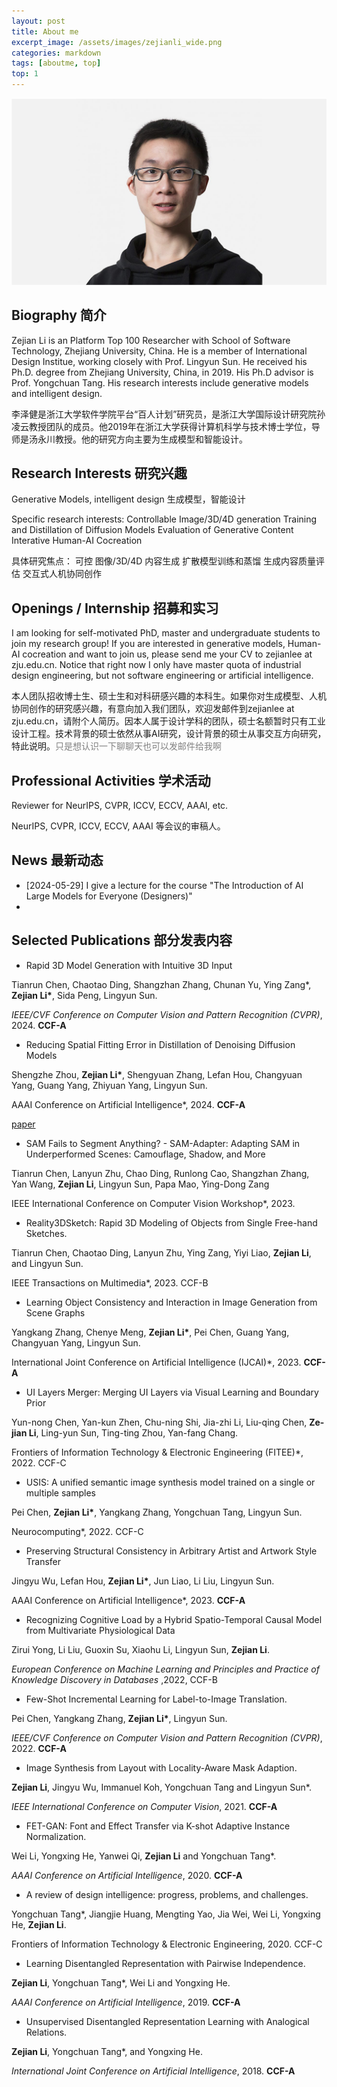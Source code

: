 ```yaml
---
layout: post
title: About me
excerpt_image: /assets/images/zejianli_wide.png
categories: markdown
tags: [aboutme, top]
top: 1
---
```


![banner](/assets/images/zejianli_wide.png)


## Biography 简介

Zejian Li is an Platform Top 100 Researcher with School of Software Technology, Zhejiang University, China. He is a member of International Design Institue, working closely with Prof. Lingyun Sun. He received his Ph.D. degree from Zhejiang University, China, in 2019. His Ph.D advisor is Prof. Yongchuan Tang. His research interests include generative models and intelligent design.

李泽健是浙江大学软件学院平台“百人计划”研究员，是浙江大学国际设计研究院孙凌云教授团队的成员。他2019年在浙江大学获得计算机科学与技术博士学位，导师是汤永川教授。他的研究方向主要为生成模型和智能设计。


## Research Interests 研究兴趣

Generative Models, intelligent design
生成模型，智能设计

Specific research interests:
    Controllable Image/3D/4D generation
    Training and Distillation of Diffusion Models
    Evaluation of Generative Content
    Interative Human-AI Cocreation

具体研究焦点：
    可控 图像/3D/4D 内容生成
    扩散模型训练和蒸馏
    生成内容质量评估
    交互式人机协同创作


## Openings / Internship  招募和实习

I am looking for self-motivated PhD, master and undergraduate students to join my research group! If you are interested in generative models, Human-AI cocreation and want to join us, please send me your CV to zejianlee at zju.edu.cn. Notice that right now I only have master quota of industrial design engineering, but not software engineering or artificial intelligence. 

本人团队招收博士生、硕士生和对科研感兴趣的本科生。如果你对生成模型、人机协同创作的研究感兴趣，有意向加入我们团队，欢迎发邮件到zejianlee at zju.edu.cn，请附个人简历。因本人属于设计学科的团队，硕士名额暂时只有工业设计工程。技术背景的硕士依然从事AI研究，设计背景的硕士从事交互方向研究，特此说明。<span style="color:grey;">只是想认识一下聊聊天也可以发邮件给我啊</span>


## Professional Activities 学术活动

Reviewer for NeurIPS, CVPR, ICCV, ECCV, AAAI, etc.

NeurIPS, CVPR, ICCV, ECCV, AAAI 等会议的审稿人。

## News 最新动态
* [2024-05-29] I give a lecture for the course "The Introduction of AI Large Models for Everyone (Designers)"
* 


## Selected Publications 部分发表内容

- Rapid 3D Model Generation with Intuitive 3D Input

Tianrun Chen, Chaotao Ding, Shangzhan Zhang, Chunan Yu, Ying Zang\*, **Zejian Li\***, Sida Peng, Lingyun Sun. 

*IEEE/CVF Conference on Computer Vision and Pattern Recognition (CVPR)*, 2024. **CCF-A**



- Reducing Spatial Fitting Error in Distillation of Denoising Diffusion Models

Shengzhe Zhou, **Zejian Li\***, Shengyuan Zhang, Lefan Hou, Changyuan Yang, Guang Yang, Zhiyuan Yang, Lingyun Sun.

AAAI Conference on Artificial Intelligence*, 2024. **CCF-A**

[paper](https://ojs.aaai.org/index.php/AAAI/article/view/28602/29171)



- SAM Fails to Segment Anything? - SAM-Adapter: Adapting SAM in Underperformed Scenes: Camouflage, Shadow, and More

Tianrun Chen, Lanyun Zhu, Chao Ding, Runlong Cao, Shangzhan Zhang, Yan Wang, **Zejian Li**, Lingyun Sun, Papa Mao, Ying-Dong Zang

IEEE International Conference on Computer Vision Workshop*, 2023.




- Reality3DSketch: Rapid 3D Modeling of Objects from Single Free-hand Sketches. 

Tianrun Chen, Chaotao Ding, Lanyun Zhu, Ying Zang, Yiyi Liao, **Zejian Li**, and Lingyun Sun.

IEEE Transactions on Multimedia*, 2023. CCF-B



- Learning Object Consistency and Interaction in Image Generation from Scene Graphs

Yangkang Zhang, Chenye Meng, **Zejian Li\***, Pei Chen, Guang Yang, Changyuan Yang, Lingyun Sun. 

International Joint Conference on Artificial Intelligence (IJCAI)*, 2023. **CCF-A**




- UI Layers Merger: Merging UI Layers via Visual Learning and Boundary Prior

Yun-nong Chen, Yan-kun Zhen, Chu-ning Shi, Jia-zhi Li, Liu-qing Chen, **Ze-jian Li**, Ling-yun Sun, Ting-ting Zhou, Yan-fang Chang. 

Frontiers of Information Technology & Electronic Engineering (FITEE)*, 2022. CCF-C



- USIS: A unified semantic image synthesis model trained on a single or multiple samples

Pei Chen, **Zejian Li\***, Yangkang Zhang, Yongchuan Tang, Lingyun Sun. 

Neurocomputing*, 2022. CCF-C



- Preserving Structural Consistency in Arbitrary Artist and Artwork Style Transfer

Jingyu Wu, Lefan Hou, **Zejian Li\***, Jun Liao, Li Liu, Lingyun Sun.

AAAI Conference on Artificial Intelligence*, 2023. **CCF-A**



- Recognizing Cognitive Load by a Hybrid Spatio-Temporal Causal Model from Multivariate Physiological Data

Zirui Yong, Li Liu, Guoxin Su, Xiaohu Li, Lingyun Sun, **Zejian Li**. 

*European Conference on Machine Learning and Principles and Practice of Knowledge Discovery in Databases* ,2022, CCF-B




- Few-Shot Incremental Learning for Label-to-Image Translation. 

Pei Chen, Yangkang Zhang, **Zejian Li\***, Lingyun Sun. 

*IEEE/CVF Conference on Computer Vision and Pattern Recognition (CVPR)*, 2022.  **CCF-A**



- Image Synthesis from Layout with Locality-Aware Mask Adaption. 

**Zejian Li**, Jingyu Wu, Immanuel Koh, Yongchuan Tang and Lingyun Sun*. 

*IEEE International Conference on Computer Vision*, 2021.  **CCF-A**




- FET-GAN: Font and Effect Transfer via K-shot Adaptive Instance Normalization. 

Wei Li, Yongxing He, Yanwei Qi, **Zejian Li** and Yongchuan Tang*. 

*AAAI Conference on Artificial Intelligence*, 2020. **CCF-A**



- A review of design intelligence: progress, problems, and challenges.

Yongchuan Tang\*, Jiangjie Huang, Mengting Yao, Jia Wei, Wei Li, Yongxing He, **Zejian Li**. 

Frontiers of Information Technology & Electronic Engineering, 2020. CCF-C



- Learning Disentangled Representation with Pairwise Independence. 

**Zejian Li**, Yongchuan Tang\*, Wei Li and Yongxing He. 

*AAAI Conference on Artificial Intelligence*, 2019. **CCF-A**



- Unsupervised Disentangled Representation Learning with Analogical Relations.  

**Zejian Li**, Yongchuan Tang\*, and Yongxing He. 

*International Joint Conference on Artificial Intelligence*, 2018. **CCF-A**

<!-- 

## 
Paragraphs are separated by a blank line.

2nd paragraph. *Italic*, **bold**, and `monospace`. Itemized lists
look like:

  * this one
  * that one
  * the other one

Note that --- not considering the asterisk --- the actual text
content starts at 4-columns in.

> Block quotes are
> written like so.
>
> They can span multiple paragraphs,
> if you like.

Use 3 dashes for an em-dash. Use 2 dashes for ranges (ex., "it's all
in chapters 12--14"). Three dots ... will be converted to an ellipsis.
Unicode is supported. ☺



An h2 header
------------

Here's a numbered list:

 1. first item
 2. second item
 3. third item

Note again how the actual text starts at 4 columns in (4 characters
from the left side). Here's a code sample:

    # Let me re-iterate ...
    for i in 1 .. 10 { do-something(i) }

As you probably guessed, indented 4 spaces. By the way, instead of
indenting the block, you can use delimited blocks, if you like:

~~~
define foobar() {
    print "Welcome to flavor country!";
}
~~~

(which makes copying & pasting easier). You can optionally mark the
delimited block for Pandoc to syntax highlight it:

~~~python
import time
# Quick, count to ten!
for i in range(10):
    # (but not *too* quick)
    time.sleep(0.5)
    print(i)
~~~



### An h3 header ###

Now a nested list:

 1. First, get these ingredients:

      * carrots
      * celery
      * lentils

 2. Boil some water.

 3. Dump everything in the pot and follow
    this algorithm:

        find wooden spoon
        uncover pot
        stir
        cover pot
        balance wooden spoon precariously on pot handle
        wait 10 minutes
        goto first step (or shut off burner when done)

    Do not bump wooden spoon or it will fall.

Notice again how text always lines up on 4-space indents (including
that last line which continues item 3 above).

Here's a link to [a website](http://foo.bar), to a [local
doc](local-doc.html), and to a [section heading in the current
doc](#an-h2-header). Here's a footnote [^1].

[^1]: Some footnote text.

Tables can look like this:

Name           Size  Material      Color
------------- -----  ------------  ------------
All Business      9  leather       brown
Roundabout       10  hemp canvas   natural
Cinderella       11  glass         transparent

Table: Shoes sizes, materials, and colors.

(The above is the caption for the table.) Pandoc also supports
multi-line tables:

--------  -----------------------
Keyword   Text
--------  -----------------------
red       Sunsets, apples, and
          other red or reddish
          things.

green     Leaves, grass, frogs
          and other things it's
          not easy being.
--------  -----------------------

A horizontal rule follows.

***

Here's a definition list:

apples
  : Good for making applesauce.

oranges
  : Citrus!

tomatoes
  : There's no "e" in tomatoe.

Again, text is indented 4 spaces. (Put a blank line between each
term and  its definition to spread things out more.)

Here's a "line block" (note how whitespace is honored):

| Line one
|   Line too
| Line tree

and images can be specified like so:

Inline math equation: $\omega = d\phi / dt$. Display
math should get its own line like so:

$$I = \int \rho R^{2} dV$$

And note that you can backslash-escape any punctuation characters
which you wish to be displayed literally, ex.: \`foo\`, \*bar\*, etc. -->
